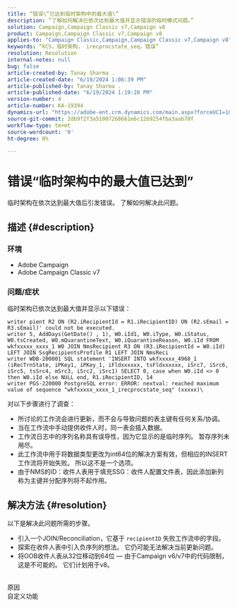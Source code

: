 ```yaml
---
title: “错误\“已达到临时架构中的最大值\”
description: “了解如何解决已依次达到最大值并显示错误的临时模式问题。”
solution: Campaign,Campaign Classic v7,Campaign v8
product: Campaign,Campaign Classic v7,Campaign v8
applies-to: "Campaign Classic,Campaign,Campaign Classic v7,Campaign v8"
keywords: “KCS，临时架构， irecprocstate_seq，错误”
resolution: Resolution
internal-notes: null
bug: false
article-created-by: Tanay Sharma .
article-created-date: "6/19/2024 1:06:39 PM"
article-published-by: Tanay Sharma .
article-published-date: "6/19/2024 1:19:28 PM"
version-number: 4
article-number: KA-19394
dynamics-url: "https://adobe-ent.crm.dynamics.com/main.aspx?forceUCI=1&pagetype=entityrecord&etn=knowledgearticle&id=522629bf-3c2e-ef11-840b-6045bd0065b6"
source-git-commit: 2db9f2f3a51007268661e6c12b9254fba3aab70f
workflow-type: tm+mt
source-wordcount: '0'
ht-degree: 0%

---
```


# 错误“临时架构中的最大值已达到”


临时架构在依次达到最大值后引发错误。 了解如何解决此问题。

## 描述 {#description}


### 环境

- Adobe Campaign
- Adobe Campaign Classic v7


### 问题/症状

临时架构已依次达到最大值并显示以下错误：


```
writer pient R2 ON (R2.iRecipientId = R1.iRecipientID) ON (R2.sEmail = R3.sEmail)' could not be executed.
writer 5, AddDays(GetDate() , 1), W0.iId1, W0.iType, W0.iStatus, W0.tsCreated, W0.mQuarantineText, W0.iQuarantineReason, W0.iId FROM wkfxxxxx_xxxx_1 W0 JOIN NmsRecipient R3 ON (R3.iRecipientId = W0.iId) LEFT JOIN SsgRecipientsProfile R1 LEFT JOIN NmsReci
writer WDB-200001 SQL statement 'INSERT INTO wkfxxxxx_4968_1 (iRecTrnState, iPKey1, iPKey_1, iFldxxxxxx, tsFldxxxxxx, iSrc7, iSrc6, iSrc5, tsSrc4, mSrc3, iSrc2, iSrc1) SELECT 0, case when W0.iId <> 0 then W0.iId else NULL end, R1.iRecipientID, 14
writer PGS-220000 PostgreSQL error: ERROR: nextval: reached maximum value of sequence "wkfxxxxx_xxxx_1_irecprocstate_seq" (xxxxx)\
```


对以下步骤进行了调查：

- 所讨论的工作流会进行更新，而不会与导致问题的表主键有任何关系/协调。
- 当在工作流中手动提供收件人时，同一表会插入数据。
- 工作流日志中的序列名称具有误导性，因为它显示的是临时序列。 暂存序列未用尽。
- 此工作流中用于将数据类型更改为int64位的解决方案有效，但相应的INSERT工作流将开始失败。 所以这不是一个选项。
- 由于NMS的ID：收件人表用于填充SSG：收件人配置文件表，因此添加新列称为主键并分配序列将不起作用。



## 解决方法 {#resolution}


以下是解决此问题所需的步骤。

- 引入一个JOIN/Reconciliation，它基于 `recipientID` 失败工作流中的字段。
- 探索在收件人表中引入负序列的想法。 它仍可能无法解决当前更新问题。
- 将OOB收件人表从32位移动到64位 — 由于Campaign v6/v7中的代码限制，这是不可能的。 它们计划用于v8。

<br>原因<br>
自定义功能
